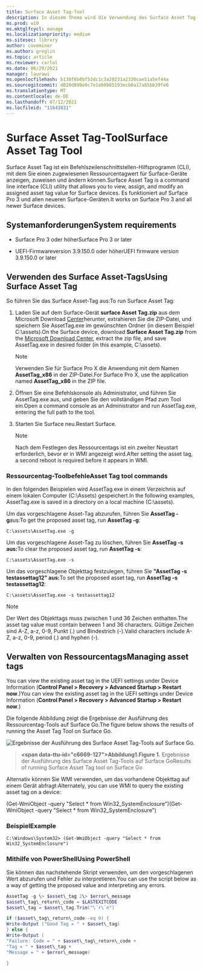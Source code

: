 ```yaml
---
title: Surface Asset Tag-Tool
description: In diesem Thema wird die Verwendung des Surface Asset Tag-Tools erläutert.
ms.prod: w10
ms.mktglfcycl: manage
ms.localizationpriority: medium
ms.sitesec: library
author: coveminer
ms.author: greglin
ms.topic: article
ms.reviewer: carlol
ms.date: 06/29/2021
manager: laurawi
ms.openlocfilehash: b130f6b0bf52dc1c3a28231a2330cae51a5ef44a
ms.sourcegitcommit: d020d899e9c7e1eb0b85193ecb0a17a85bb39fe6
ms.translationtype: MT
ms.contentlocale: de-DE
ms.lasthandoff: 07/12/2021
ms.locfileid: "11643831"
---
```

# <a name="surface-asset-tag-tool"></a><span data-ttu-id="c6669-103">Surface Asset Tag-Tool</span><span class="sxs-lookup"><span data-stu-id="c6669-103">Surface Asset Tag Tool</span></span>

<span data-ttu-id="c6669-104">Surface Asset Tag ist ein Befehlszeilenschnittstellen-Hilfsprogramm (CLI), mit dem Sie einen zugewiesenen Ressourcentagwert für Surface-Geräte anzeigen, zuweisen und ändern können.</span><span class="sxs-lookup"><span data-stu-id="c6669-104">Surface Asset Tag is a command line interface (CLI) utility that allows you to view, assign, and modify an assigned asset tag value for Surface devices.</span></span> <span data-ttu-id="c6669-105">Es funktioniert auf Surface Pro 3 und allen neueren Surface-Geräten.</span><span class="sxs-lookup"><span data-stu-id="c6669-105">It works on Surface Pro 3 and all newer Surface devices.</span></span>

## <a name="system-requirements"></a><span data-ttu-id="c6669-106">Systemanforderungen</span><span class="sxs-lookup"><span data-stu-id="c6669-106">System requirements</span></span>

- <span data-ttu-id="c6669-107">Surface Pro 3 oder höher</span><span class="sxs-lookup"><span data-stu-id="c6669-107">Surface Pro 3 or later</span></span>

- <span data-ttu-id="c6669-108">UEFI-Firmwareversion 3.9.150.0 oder höher</span><span class="sxs-lookup"><span data-stu-id="c6669-108">UEFI firmware version 3.9.150.0 or later</span></span>

## <a name="using-surface-asset-tag"></a><span data-ttu-id="c6669-109">Verwenden des Surface Asset-Tags</span><span class="sxs-lookup"><span data-stu-id="c6669-109">Using Surface Asset Tag</span></span>

<span data-ttu-id="c6669-110">So führen Sie das Surface Asset-Tag aus:</span><span class="sxs-lookup"><span data-stu-id="c6669-110">To run Surface Asset Tag:</span></span>

1. <span data-ttu-id="c6669-111">Laden Sie auf dem Surface-Gerät **surface Asset Tag.zip** aus dem Microsoft Download [Center](https://www.microsoft.com/download/details.aspx?id=46703)herunter, extrahieren Sie die ZIP-Datei, und speichern Sie AssetTag.exe im gewünschten Ordner (in diesem Beispiel C:\\assets).</span><span class="sxs-lookup"><span data-stu-id="c6669-111">On the Surface device, download **Surface Asset Tag.zip** from the [Microsoft Download  Center](https://www.microsoft.com/download/details.aspx?id=46703),  extract the zip file, and save AssetTag.exe in desired folder (in  this example, C:\\assets).</span></span>

    > [!NOTE]
    > <span data-ttu-id="c6669-112">Verwenden Sie für Surface Pro X die Anwendung mit dem Namen **AssetTag_x86** in der ZIP-Datei.</span><span class="sxs-lookup"><span data-stu-id="c6669-112">For Surface Pro X, use the application named **AssetTag_x86**  in the ZIP file.</span></span>

2. <span data-ttu-id="c6669-113">Öffnen Sie eine Befehlskonsole als Administrator, und führen Sie AssetTag.exe aus, und geben Sie den vollständigen Pfad zum Tool ein.</span><span class="sxs-lookup"><span data-stu-id="c6669-113">Open a command console as an Administrator and run AssetTag.exe, entering the full path to the tool.</span></span>

3. <span data-ttu-id="c6669-114">Starten Sie Surface neu.</span><span class="sxs-lookup"><span data-stu-id="c6669-114">Restart Surface.</span></span>

    > [!NOTE]
    > <span data-ttu-id="c6669-115">Nach dem Festlegen des Ressourcentags ist ein zweiter Neustart erforderlich, bevor er in WMI angezeigt wird.</span><span class="sxs-lookup"><span data-stu-id="c6669-115">After setting the asset tag, a second reboot is required before it appears in WMI.</span></span>

### <a name="asset-tag-tool-commands"></a><span data-ttu-id="c6669-116">Ressourcentag-Toolbefehle</span><span class="sxs-lookup"><span data-stu-id="c6669-116">Asset Tag tool commands</span></span>

<span data-ttu-id="c6669-117">In den folgenden Beispielen wird AssetTag.exe in einem Verzeichnis auf einem lokalen Computer (C:\Assets) gespeichert.</span><span class="sxs-lookup"><span data-stu-id="c6669-117">In the following examples, AssetTag.exe is saved in a directory on a local machine (C:\assets).</span></span>

<span data-ttu-id="c6669-118">Um das vorgeschlagene Asset-Tag abzurufen, führen Sie **AssetTag -g**aus:</span><span class="sxs-lookup"><span data-stu-id="c6669-118">To get the proposed asset tag, run **AssetTag -g**:</span></span>

```console
C:\assets\AssetTag.exe -g
```

<span data-ttu-id="c6669-119">Um das vorgeschlagene Asset-Tag zu löschen, führen Sie **AssetTag -s aus:**</span><span class="sxs-lookup"><span data-stu-id="c6669-119">To clear the proposed asset tag, run **AssetTag -s**:</span></span>

```console
C:\assets\AssetTag.exe -s
```

<span data-ttu-id="c6669-120">Um das vorgeschlagene Objekttag festzulegen, führen Sie **"AssetTag -s testassettag12" aus:**</span><span class="sxs-lookup"><span data-stu-id="c6669-120">To set the proposed asset tag, run **AssetTag -s testassettag12**:</span></span>

```
C:\assets\AssetTag.exe -s testassettag12
```

>[!NOTE]
><span data-ttu-id="c6669-121">Der Wert des Objekttags muss zwischen 1 und 36 Zeichen enthalten.</span><span class="sxs-lookup"><span data-stu-id="c6669-121">The asset tag value must contain between 1 and 36 characters.</span></span> <span data-ttu-id="c6669-122">Gültige Zeichen sind A-Z, a-z, 0-9, Punkt (.) und Bindestrich (-).</span><span class="sxs-lookup"><span data-stu-id="c6669-122">Valid characters include A-Z, a-z, 0-9, period (.) and hyphen (-).</span></span>

## <a name="managing-asset-tags"></a><span data-ttu-id="c6669-123">Verwalten von Ressourcentags</span><span class="sxs-lookup"><span data-stu-id="c6669-123">Managing asset tags</span></span>

<span data-ttu-id="c6669-124">You can view the existing asset tag in the UEFI settings under Device Information (**Control Panel > Recovery > Advanced Startup > Restart now**.)</span><span class="sxs-lookup"><span data-stu-id="c6669-124">You can view the existing asset tag in the UEFI settings under Device Information (**Control Panel > Recovery > Advanced Startup > Restart now**.)</span></span>

<span data-ttu-id="c6669-125">Die folgende Abbildung zeigt die Ergebnisse der Ausführung des Ressourcentag-Tools auf Surface Go.</span><span class="sxs-lookup"><span data-stu-id="c6669-125">The figure below shows the results of running the Asset Tag Tool on Surface Go.</span></span>

![Ergebnisse der Ausführung des Surface Asset Tag-Tools auf Surface Go.](images/assettag-fig1.png)

> **<span data-ttu-id="c6669-127&quot;>Abbildung1.</span><span class=&quot;sxs-lookup&quot;><span data-stu-id=&quot;c6669-127&quot;>Figure 1.</span></span>** <span data-ttu-id=&quot;c6669-128&quot;>Ergebnisse der Ausführung des Surface Asset Tag-Tools auf Surface Go</span><span class=&quot;sxs-lookup&quot;><span data-stu-id=&quot;c6669-128&quot;>Results of running Surface Asset Tag tool on Surface Go</span></span>

<span data-ttu-id=&quot;c6669-129&quot;>Alternativ können Sie WMI verwenden, um das vorhandene Objekttag auf einem Gerät abfragt:</span><span class=&quot;sxs-lookup&quot;><span data-stu-id=&quot;c6669-129&quot;>Alternately, you can use WMI to query the existing asset tag on a device:</span></span>

<span data-ttu-id=&quot;c6669-130&quot;>(Get-WmiObject -query &quot;Select \* from Win32_SystemEnclosure")</span><span class="sxs-lookup"><span data-stu-id="c6669-130">(Get-WmiObject -query "Select \* from Win32_SystemEnclosure")</span></span>

### <a name="example"></a><span data-ttu-id="c6669-131">Beispiel</span><span class="sxs-lookup"><span data-stu-id="c6669-131">Example</span></span>

```console
C:\Windows\System32> (Get-WmiObject -query "Select * from Win32_SystemEnclosure")
```
  
### <a name="using-powershell"></a><span data-ttu-id="c6669-132">Mithilfe von PowerShell</span><span class="sxs-lookup"><span data-stu-id="c6669-132">Using PowerShell</span></span>

<span data-ttu-id="c6669-133">Sie können das nachstehende Skript verwenden, um den vorgeschlagenen Wert abzurufen und Fehler zu interpretieren.</span><span class="sxs-lookup"><span data-stu-id="c6669-133">You can use the script below as a way of getting the proposed value and interpreting any errors.</span></span>

```powershell
AssetTag -g \> $asset\_tag 2\> $error\_message  
$asset\_tag\_return\_code = $LASTEXITCODE  
$asset\_tag = $asset\_tag.Trim("\`r\`n")

if ($asset\_tag\_return\_code -eq 0) {  
Write-Output ("Good Tag = " + $asset\_tag)  
} else {  
Write-Output (  
"Failure: Code = " + $asset\_tag\_return\_code +  
"Tag = " + $asset\_tag +  
"Message = " + $error\_message)

}
```
